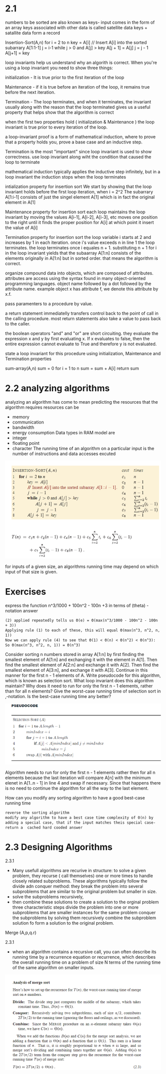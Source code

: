 # 2.1
numbers to be sorted are also known as keys-
input comes in the form of an array
keys associated with other data is called satellite data
keys + satallite data form a record

Insertion-Sort(A,n)
for i = 2 to n
    key = A[i]
    // Insert A[i] into the sorted subarrary A[1:1-1]
    j = i-1
    while j > 0 and A[j] > key
        A[j + 1] = A[j]
        j = j - 1
        A[j+1] = key

loop invariants help us understand why an algorith is correct. When you're using a loop invariant you need to show three things:

initialization - It is true prior to the first iteration of the loop

Maintenance - if it is true before an iteration of the loop, it remains true before the next iteration.

Termination - The loop terminates, and when it terminates, the invariant usually along with the reason that the loop terminated gives us a useful property that helps show that the algorithm is correct 

when the first two properties hold ( initialization & Maintenance ) the loop invariant is true prior to every iteration of the loop. 

a loop-invariant proof is a form of mathematical induction, where to prove that a property holds you, prove a base case and an inductive step. 

Termination is the most "important" since loop invariant is used to show correctness. use loop invariant along wiht the condition that caused the loop to terminate 

mathematical induction typically applies the inductive step infinitely, but in a loop invariant the induction stops when the loop terminates

intialization property for insertion sort
We start  by showing  that the loop  invariant  holds  before  the first 
loop iteration, when i = 2^2 The subarrary A[1:i-1] consists of just the singel element A[1] which is in fact the original element in A[1]

Maintenance property for insertion sort 
each loop maintains the loop invariant by moving the values 
A[i-1], A[i-2], A[i-3], etc moves one position to the right until it finds the proper position for A[i] at which point it insert the value of A[i]

Termination property for insertion sort
the loop variable i starts at 2 and increases by 1 in each iteration. once i's value exceeds n in line 1 the loop terminates. 
the loop terminates once i equales n + 1. substituting n + 1 for i  in the loop invariant yields that the subaarray A[1:n] consists of the elements originally in A[1:n] but in sorted order. that means the algorithm is correct.

organize compound data into objects, which are composed of attributes.
attributes are access using the syntax found in many object-oriented programming languages. object name followed by a dot followed by the attribute name. example object x has attribute f, we denote this attribute by x.f.

pass paramenters to a procedure by value.

a return statement immediatelly transfers control back to the point of call in the calling procedure. most return statements also take a value to pass back to the caller. 

the boolean operators "and" and "or" are short circuiting. they evaluate the expression x and y by first evaluating x. If x evaluates to false, then the entire expression cannot evaluate to True and therefore y is not evaluated. 

state a loop invariant for this procedure using initialization, Maintenance and Termination properties

sum-array(A,n)
    sum = 0
    for i = 1 to n
        sum = sum + A[i]
    return sum

# 2.2 analyzing algorithms
 analyzing an algorithm has come to mean predicting the resources that the algorithm requires
resources can be
- memory
- communication 
- bandwidth
- energy consumption
Data types in RAM model are
- integer
- floating point
- character
The running time of an algorithm on a particular input is the number of instructions and data accesses excuted 

![alt text](image.png)

for inputs of a given size, an algorithms running time may depend on which input of that size is given. 

# Exercises
express the function n^3/1000 + 100n^2 - 100n +3 in terms of (theta) - notation 
answer 
 
 ```
 (2) applied repeatedly tells us Θ(e) = Θ(max(n^3/1000 - 100n^2 - 100n + 3))
 Applying rule (1) to each of these, this will equal Θ(max(n^3, n^2, n, 1))
 Now we can apply rule (4) to see that Θ(1) < Θ(n) < Θ(n^2) < Θ(n^3):
 So Θ(max(n^3, n^2, n, 1)) = Θ(n^3)
 ```

Consider sorting n  numbers stored in array A[1:n] by  first  finding  the  smallest element of A[1:n] and exchanging it with the element in A[1].  Then  find  the smallest element of  A[2:n] and exchange it with A[2].  Then  find  the  smallest element of A[3:n], and exchange it with A[3].  Continue in this manner for the first n - 1 elements of A.  Write pseudocode for this algorithm, which is known 
as selection sort.  What loop invariant does this algorithm maintain?  Why does  it 
need to run for only the first n - 1 elements, rather than for all n elements?  Give the worst-case  running  time of  selection  sort  in  ‚-notation.  Is  the  best-case  running  time any better?
 
![alt text](image-1.png)

Algorithm needs to run for only the first n - 1 elements rather then for all n elements because the last iteration will compare A[n] with the minimum elenet in A[1..n - 1] in line 4 and swap if necessary. Since that happens there is no need to continue the algorithm for all the way to the last element. 

How can you modify any sorting algorithm to have a good best-case running time
```
reverse the sorting algorithm
modify any algorithm to have a best case time complexity of 0(n) by adding a special case, that if the input matches theis special case- return a  cached hard cooded answer
```

# 2.3 Designing Algorithms 
2.3.1
 - Many usefull algorithms are recurive in structure: to solve a given problem, they recurse ( call themselves) one or more times to handle closely related subproblems. These algorithms typically follow the divide adn conquer method: they break the problem into several subproblems that are similar to the original problem but smaller in size.
 - solve the subproblems recursively, 
 - then combine these solutions to create a solution to the orginal problem
 three characteristic steps
 divide the problem into one or more subproblems that are smaller instances for the same problem 
 conquer the subproblems by solving them recursively 
 combine the subproblem solution fo form a solution to the original problem.

 Merge (A,p,q.r)

 2.3.1 
 - when an algorithm contains a recursive call, you can often describe its running time by a recurrence equation or recurrence, which describes the overall running time on a problem of size N terms of the running time of the same algorithm on smaller inputs.

![alt text](AnalysisSort.png)



